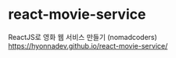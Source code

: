 # react-movie-service

ReactJS로 영화 웹 서비스 만들기 (nomadcoders)
https://hyonnadev.github.io/react-movie-service/
